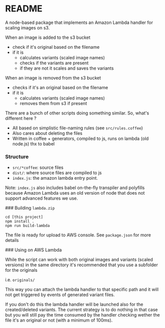 
README
======

A node-based package that implements an Amazon Lambda handler for scaling images on s3.

When an image is added to the s3 bucket
- check if it's original based on the filename
- if it is
  - calculates variants (scaled image names)
  - checks if the variants are present
  - if they are not it scales and saves the variants

When an image is removed from the s3 bucket
- checks if it's an original based on the filename
- if it is
  - calculates variants (scaled image names)
  - removes them from s3 if present

There are a bunch of other scripts doing something similar.
So, what's different here ?

- All based on simplistic file-naming rules (see `src/rules.coffee`)
- Also cares about deleting the files
- Written in coffee + generators, compiled to js, runs on lambda (old node.js) thx to babel


### Structure

- `src/*coffee`: source files
- `dist/`: where source files are compiled to js
- `index.js`: the amazon lambda entry point.

Note:
`index.js` also includes babel on-the-fly transpiler and polyfills because
Amazon Lambda uses an old version of node that does not support advanced features we use.


### Building `lambda.zip`

    cd [this project]
    npm install .
    npm run build-lambda
    
The file is ready for upload to AWS console. See `package.json` for more details


### Using on AWS Lambda

While the script can work with both original images and variants (scaled versions)
in the same directory it's recommended that you use a subfolder for the originals

i.e. `originals/`

This way you can attach the lambda handler to that specific path and it will not 
get triggered by events of generated variant files.

If you don't do this the lambda handler will be launched also for the created/deleted
variants. The current strategy is to do nothing in that case but you will still pay
the time consumed by the handler checking wether the file it's an original or not
(with a minimum of 100ms).
